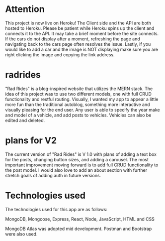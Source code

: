 # Attention

This project is now live on Heroku! The Client side and the API are both hosted to Heroku. Please be patient while Heroku spins up the client and connects it to the API. It may take a brief moment before the site connects. If the cars do not display after a moment, refreshing the page and navigating back to the cars page often resolves the issue. Lastly, if you would like to add a car and the image is NOT displaying make sure you are right clicking the image and copying the link address.


# radrides


"Rad Rides" is a blog-inspired website that utilizes the MERN stack. The idea of this project was to use two different models, one with full CRUD functionality and restful routing. Visually, I wanted my app to appear a little more fun than the traditional autoblog, something more interactive and visually pleasing for the end user. Any user is able to specify the year make and model of a vehicle, and add posts to vehicles. Vehicles can also be edited and deleted.



# plans for V2

The current version of "Rad Rides" is V 1.0 with plans of adding a text box for the posts, changing button sizes, and adding a carousel. The most important improvement moving forward is to add full CRUD functionality to the post model. I would also love to add an about section with further stretch goals of adding auth in future versions.


# Technologies used
The technologies used for this app are as follows:


MongoDB, Mongoose, Express, React, Node, JavaScript, HTML and CSS

MongoDB Atlas was adopted mid development. Postman and Bootstrap were also used.







